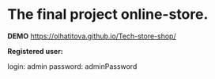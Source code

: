 # The final project online-store.

**DEMO** https://olhatitova.github.io/Tech-store-shop/

**Registered user:**

login: admin
password: adminPassword
